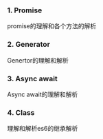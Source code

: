 ### 1. Promise
promise的理解和各个方法的解析

### 2. Generator
Genertor的理解和解析

### 3. Async await
Async await的理解和解析

### 4. Class
理解和解析es6的继承解析
